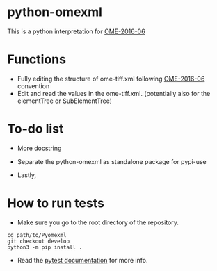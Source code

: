 # python-omexml
This is a python interpretation for [OME-2016-06](http://www.openmicroscopy.org/Schemas/Documentation/Generated/OME-2016-06/ome.html)

# Functions
- Fully editing the structure of ome-tiff.xml following [OME-2016-06](http://www.openmicroscopy.org/Schemas/Documentation/Generated/OME-2016-06/ome.html) convention
- Edit and read the values in the ome-tiff.xml. (potentially also for the elementTree or SubElementTree)

# To-do list
- More docstring
- Separate the python-omexml as standalone package for pypi-use

- Lastly,


# How to run tests
- Make sure you go to the root directory of the repository.
```
cd path/to/Pyomexml
git checkout develop
python3 -m pip install .
```
- Read the [pytest documentation](https://docs.pytest.org/en/latest/contents.html#) for more info.
